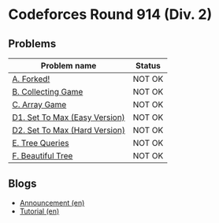 # Codeforces Round 914 (Div. 2)

## Problems

|Problem name|Status|
|------------|---------|
| [A. Forked!](problems/A._Forked!.md)|NOT OK|
| [B. Collecting Game](problems/B._Collecting_Game.md)|NOT OK|
| [C. Array Game](problems/C._Array_Game.md)|NOT OK|
| [D1. Set To Max (Easy Version)](problems/D1._Set_To_Max_(Easy_Version).md)|NOT OK|
| [D2. Set To Max (Hard Version)](problems/D2._Set_To_Max_(Hard_Version).md)|NOT OK|
| [E. Tree Queries](problems/E._Tree_Queries.md)|NOT OK|
| [F. Beautiful Tree](problems/F._Beautiful_Tree.md)|NOT OK|
## Blogs

- [Announcement (en)](blogs/Announcement_(en).md)
- [Tutorial (en)](blogs/Tutorial_(en).md)
